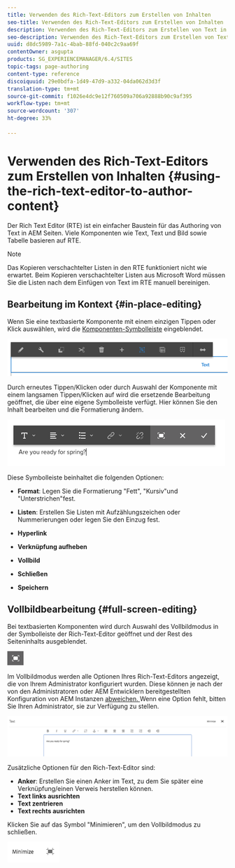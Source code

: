 ```yaml
---
title: Verwenden des Rich-Text-Editors zum Erstellen von Inhalten
seo-title: Verwenden des Rich-Text-Editors zum Erstellen von Inhalten
description: Verwenden des Rich-Text-Editors zum Erstellen von Text in AEM.
seo-description: Verwenden des Rich-Text-Editors zum Erstellen von Text in AEM.
uuid: d8dc5989-7a1c-4bab-88fd-040c2c9aa69f
contentOwner: asgupta
products: SG_EXPERIENCEMANAGER/6.4/SITES
topic-tags: page-authoring
content-type: reference
discoiquuid: 29e0bdfa-1d49-47d9-a332-04da062d3d3f
translation-type: tm+mt
source-git-commit: f1026e4dc9e12f760509a706a92888b90c9af395
workflow-type: tm+mt
source-wordcount: '307'
ht-degree: 33%

---
```



# Verwenden des Rich-Text-Editors zum Erstellen von Inhalten {#using-the-rich-text-editor-to-author-content}

Der Rich Text Editor (RTE) ist ein einfacher Baustein für das Authoring von Text in AEM Seiten. Viele Komponenten wie Text, Text und Bild sowie Tabelle basieren auf RTE.

>[!NOTE]
>
>Das Kopieren verschachtelter Listen in den RTE funktioniert nicht wie erwartet. Beim Kopieren verschachtelter Listen aus Microsoft Word müssen Sie die Listen nach dem Einfügen von Text im RTE manuell bereinigen.

## Bearbeitung im Kontext {#in-place-editing}

Wenn Sie eine textbasierte Komponente mit einem einzigen Tippen oder Klick auswählen, wird die [Komponenten-Symbolleiste](../sites-authoring/editing-content.md#edit-configure-copy-cut-delete-paste) eingeblendet.

![screen_shot_2018-03-21at163054](assets/screen_shot_2018-03-21at163054.png)

Durch erneutes Tippen/Klicken oder durch Auswahl der Komponente mit einem langsamen Tippen/Klicken auf wird die ersetzende Bearbeitung geöffnet, die über eine eigene Symbolleiste verfügt. Hier können Sie den Inhalt bearbeiten und die Formatierung ändern.

![screen_shot_2018-03-21at163214](assets/screen_shot_2018-03-21at163214.png)

Diese Symbolleiste beinhaltet die folgenden Optionen:

* **Format**: Legen Sie die Formatierung &quot;Fett&quot;, &quot;Kursiv&quot;und &quot;Unterstrichen&quot;fest.

* **Listen**: Erstellen Sie Listen mit Aufzählungszeichen oder Nummerierungen oder legen Sie den Einzug fest.

* **Hyperlink**

* **Verknüpfung aufheben**

* **Vollbild**

* **Schließen**

* **Speichern**

## Vollbildbearbeitung {#full-screen-editing}

Bei textbasierten Komponenten wird durch Auswahl des Vollbildmodus in der Symbolleiste der Rich-Text-Editor geöffnet und der Rest des Seiteninhalts ausgeblendet.

![](do-not-localize/screen_shot_2018-03-21at163236.png)

Im Vollbildmodus werden alle Optionen Ihres Rich-Text-Editors angezeigt, die von Ihrem Administrator konfiguriert wurden. Diese können je nach der von den Administratoren oder AEM Entwicklern bereitgestellten Konfiguration von AEM Instanzen [abweichen. ](../sites-administering/rich-text-editor.md) Wenn eine Option fehlt, bitten Sie Ihren Administrator, sie zur Verfügung zu stellen.

![screen_shot_2018-03-21at163248](assets/screen_shot_2018-03-21at163248.png)

Zusätzliche Optionen für den Rich-Text-Editor sind:

* **Anker**: Erstellen Sie einen Anker im Text, zu dem Sie später eine Verknüpfung/einen Verweis herstellen können.
* **Text links ausrichten**
* **Text zentrieren**
* **Text rechts ausrichten**

Klicken Sie auf das Symbol &quot;Minimieren&quot;, um den Vollbildmodus zu schließen.

![screen_shot_2018-03-21at163323](assets/screen_shot_2018-03-21at163323.png)
